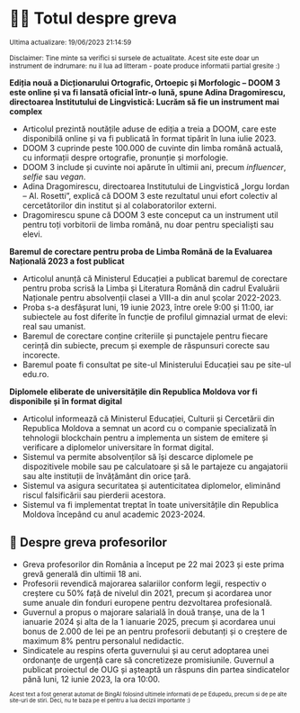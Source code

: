 # 👩‍🏫 Totul despre greva
<sub>Ultima actualizare: 19/06/2023 21:14:59</sub>

<sub>Disclaimer: Tine minte sa verifici si sursele de actualitate. Acest site este doar un instrument de indrumare: nu il lua ad litteram - poate produce informatii partial gresite :)</sub>

**Ediția nouă a Dicționarului Ortografic, Ortoepic și Morfologic – DOOM 3 este online și va fi lansată oficial într-o lună, spune Adina Dragomirescu, directoarea Institutului de Lingvistică: Lucrăm să fie un instrument mai complex**

- Articolul prezintă noutățile aduse de ediția a treia a DOOM, care este disponibilă online și va fi publicată în format tipărit în luna iulie 2023.
- DOOM 3 cuprinde peste 100.000 de cuvinte din limba română actuală, cu informații despre ortografie, pronunție și morfologie.
- DOOM 3 include și cuvinte noi apărute în ultimii ani, precum *influencer*, *selfie* sau *vegan*.
- Adina Dragomirescu, directoarea Institutului de Lingvistică „Iorgu Iordan – Al. Rosetti”, explică că DOOM 3 este rezultatul unui efort colectiv al cercetătorilor din institut și al colaboratorilor externi.
- Dragomirescu spune că DOOM 3 este conceput ca un instrument util pentru toți vorbitorii de limba română, nu doar pentru specialiști sau elevi.

**Baremul de corectare pentru proba de Limba Română de la Evaluarea Națională 2023 a fost publicat**

- Articolul anunță că Ministerul Educației a publicat baremul de corectare pentru proba scrisă la Limba și Literatura Română din cadrul Evaluării Naționale pentru absolvenții clasei a VIII-a din anul școlar 2022-2023.
- Proba s-a desfășurat luni, 19 iunie 2023, între orele 9:00 și 11:00, iar subiectele au fost diferite în funcție de profilul gimnazial urmat de elevi: real sau umanist.
- Baremul de corectare conține criteriile și punctajele pentru fiecare cerință din subiecte, precum și exemple de răspunsuri corecte sau incorecte.
- Baremul poate fi consultat pe site-ul Ministerului Educației sau pe site-ul edu.ro.

**Diplomele eliberate de universitățile din Republica Moldova vor fi disponibile și în format digital**

- Articolul informează că Ministerul Educației, Culturii și Cercetării din Republica Moldova a semnat un acord cu o companie specializată în tehnologii blockchain pentru a implementa un sistem de emitere și verificare a diplomelor universitare în format digital.
- Sistemul va permite absolvenților să își descarce diplomele pe dispozitivele mobile sau pe calculatoare și să le partajeze cu angajatorii sau alte instituții de învățământ din orice țară.
- Sistemul va asigura securitatea și autenticitatea diplomelor, eliminând riscul falsificării sau pierderii acestora.
- Sistemul va fi implementat treptat în toate universitățile din Republica Moldova începând cu anul academic 2023-2024.

## 🏫 Despre greva profesorilor

- Greva profesorilor din România a început pe 22 mai 2023 și este prima grevă generală din ultimii 18 ani.
- Profesorii revendică majorarea salariilor conform legii, respectiv o creștere cu 50% față de nivelul din 2021, precum și acordarea unor sume anuale din fonduri europene pentru dezvoltarea profesională.
- Guvernul a propus o majorare salarială în două tranșe, una de la 1 ianuarie 2024 și alta de la 1 ianuarie 2025, precum și acordarea unui bonus de 2.000 de lei pe an pentru profesorii debutanți și o creștere de maximum 8% pentru personalul nedidactic.
- Sindicatele au respins oferta guvernului și au cerut adoptarea unei ordonanțe de urgență care să concretizeze promisiunile. Guvernul a publicat proiectul de OUG și așteaptă un răspuns din partea sindicatelor până luni, 12 iunie 2023, la ora 10:00.


<sub><sub>Acest text a fost generat automat de BingAI folosind ultimele informatii de pe Edupedu, precum si de pe alte site-uri de stiri. Deci, nu te baza pe el pentru a lua decizii importante :)</sub></sub>